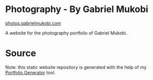 # Photography - By Gabriel Mukobi

[photos.gabrielmukobi.com](https://photos.gabrielmukobi.com)

A website for the photography portfolio of Gabriel Mukobi.

# Source

Note: this static website repository is generated with the help of my [Portfolio Generator](https://github.com/mukobi/Portfolio-Generator) tool.
